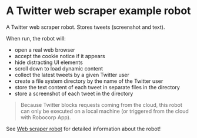 # A Twitter web scraper example robot

A Twitter web scraper robot. Stores tweets (screenshot and text).

When run, the robot will:

- open a real web browser
- accept the cookie notice if it appears
- hide distracting UI elements
- scroll down to load dynamic content
- collect the latest tweets by a given Twitter user
- create a file system directory by the name of the Twitter user
- store the text content of each tweet in separate files in the directory
- store a screenshot of each tweet in the directory

> Because Twitter blocks requests coming from the cloud, this robot can only be executed on a local machine (or triggered from the cloud with Robocorp App).

See [Web scraper robot](https://robocorp.com/docs/development-guide/browser/web-scraper-robot) for detailed information about the robot!

